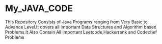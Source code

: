 # My_JAVA_CODE
This Repository Consists of Java Programs ranging from Very Basic to Advance Level.It covers all Important Data Structures and Algorithm based Problems.It Also Contain All Important Leetcode,Hackerrank and Codechef Problems
